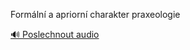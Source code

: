 
Formální a apriorní charakter praxeologie

[🔊 Poslechnout audio](/data/7-paragraphs/audio/chapter_13/para_001-Formln-a-apriorn-charakter-praxeologie.mp3)
